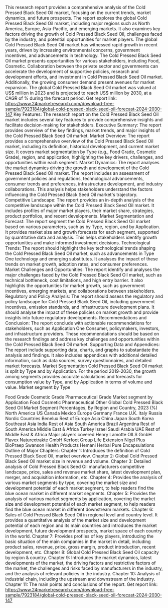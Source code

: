 This research report provides a comprehensive analysis of the Cold Pressed Black Seed Oil market, focusing on the current trends, market dynamics, and future prospects. The report explores the global Cold Pressed Black Seed Oil market, including major regions such as North America, Europe, Asia-Pacific, and emerging markets. It also examines key factors driving the growth of Cold Pressed Black Seed Oil, challenges faced by the industry, and potential opportunities for market players.
The global Cold Pressed Black Seed Oil market has witnessed rapid growth in recent years, driven by increasing environmental concerns, government incentives, and advancements in technology. The Cold Pressed Black Seed Oil market presents opportunities for various stakeholders, including Food, Cosmetic. Collaboration between the private sector and governments can accelerate the development of supportive policies, research and development efforts, and investment in Cold Pressed Black Seed Oil market. Additionally, the growing consumer demand present avenues for market expansion.
The global Cold Pressed Black Seed Oil market was valued at US$ million in 2023 and is projected to reach US$ million by 2030, at a CAGR of % during the forecast period.
Get report link: https://www.24marketresearch.com/download-free-sample/7923184/global-cold-pressed-black-seed-oil-forecast-2024-2030-147
Key Features:
The research report on the Cold Pressed Black Seed Oil market includes several key features to provide comprehensive insights and facilitate decision-making for stakeholders.
Executive Summary: The report provides overview of the key findings, market trends, and major insights of the Cold Pressed Black Seed Oil market.
Market Overview: The report provides a comprehensive overview of the Cold Pressed Black Seed Oil market, including its definition, historical development, and current market size. It covers market segmentation by Type (e.g., Food Grade, Cosmetic Grade), region, and application, highlighting the key drivers, challenges, and opportunities within each segment.
Market Dynamics: The report analyses the market dynamics driving the growth and development of the Cold Pressed Black Seed Oil market. The report includes an assessment of government policies and regulations, technological advancements, consumer trends and preferences, infrastructure development, and industry collaborations. This analysis helps stakeholders understand the factors influencing the Cold Pressed Black Seed Oil market's trajectory.
Competitive Landscape: The report provides an in-depth analysis of the competitive landscape within the Cold Pressed Black Seed Oil market. It includes profiles of major market players, their market share, strategies, product portfolios, and recent developments.
Market Segmentation and Forecast: The report segment the Cold Pressed Black Seed Oil market based on various parameters, such as by Type, region, and by Application. It provides market size and growth forecasts for each segment, supported by quantitative data and analysis. This helps stakeholders identify growth opportunities and make informed investment decisions.
Technological Trends: The report should highlight the key technological trends shaping the Cold Pressed Black Seed Oil market, such as advancements in Type One technology and emerging substitutes. It analyses the impact of these trends on market growth, adoption rates, and consumer preferences.
Market Challenges and Opportunities: The report identify and analyses the major challenges faced by the Cold Pressed Black Seed Oil market, such as technical bottleneck, cost limitations, and high entry barrier. It also highlights the opportunities for market growth, such as government incentives, emerging markets, and collaborations between stakeholders.
Regulatory and Policy Analysis: The report should assess the regulatory and policy landscape for Cold Pressed Black Seed Oil, including government incentives, emission standards, and infrastructure development plans. It should analyse the impact of these policies on market growth and provide insights into future regulatory developments.
Recommendations and Conclusion: The report conclude with actionable recommendations for stakeholders, such as Application One Consumer, policymakers, investors, and infrastructure providers. These recommendations should be based on the research findings and address key challenges and opportunities within the Cold Pressed Black Seed Oil market.
Supporting Data and Appendices: The report include supporting data, charts, and graphs to substantiate the analysis and findings. It also includes appendices with additional detailed information, such as data sources, survey questionnaires, and detailed market forecasts.
Market Segmentation
Cold Pressed Black Seed Oil market is split by Type and by Application. For the period 2019-2030, the growth among segments provides accurate calculations and forecasts for consumption value by Type, and by Application in terms of volume and value.
Market segment by Type

Food Grade
Cosmetic Grade
Pharmaceutical Grade
Market segment by Application
Food
Cosmetic
Pharmaceutical
Other
Global Cold Pressed Black Seed Oil Market Segment Percentages, By Region and Country, 2023 (%)
North America
US
Canada
Mexico
Europe
Germany
France
U.K.
Italy
Russia
Nordic Countries
Benelux
Rest of Europe
Asia
China
Japan
South Korea
Southeast Asia
India
Rest of Asia
South America
Brazil
Argentina
Rest of South America
Middle East & Africa
Turkey
Israel
Saudi Arabia
UAE
Rest of Middle East & Africa
Major players covered
Henry Lamotte OILS GmbH
Flavex Naturextrakte GmbH
Kerfoot Group
Life Extension
Nigel Plus
BioPraep
Swanson Health Products
Hemani Herbal
Pure Encapsulations
Outline of Major Chapters:
Chapter 1: Introduces the definition of Cold Pressed Black Seed Oil, market overview.
Chapter 2: Global Cold Pressed Black Seed Oil market size in revenue and volume.
Chapter 3: Detailed analysis of Cold Pressed Black Seed Oil manufacturers competitive landscape, price, sales and revenue market share, latest development plan, merger, and acquisition information, etc.
Chapter 4: Provides the analysis of various market segments by type, covering the market size and development potential of each market segment, to help readers find the blue ocean market in different market segments.
Chapter 5: Provides the analysis of various market segments by application, covering the market size and development potential of each market segment, to help readers find the blue ocean market in different downstream markets.
Chapter 6: Sales of Cold Pressed Black Seed Oil in regional level and country level. It provides a quantitative analysis of the market size and development potential of each region and its main countries and introduces the market development, future development prospects, market space of each country in the world.
Chapter 7: Provides profiles of key players, introducing the basic situation of the main companies in the market in detail, including product sales, revenue, price, gross margin, product introduction, recent development, etc.
Chapter 8: Global Cold Pressed Black Seed Oil capacity by region & country.
Chapter 9: Introduces the market dynamics, latest developments of the market, the driving factors and restrictive factors of the market, the challenges and risks faced by manufacturers in the industry, and the analysis of relevant policies in the industry.
Chapter 10: Analysis of industrial chain, including the upstream and downstream of the industry.
Chapter 11: The main points and conclusions of the report.
Get report link: https://www.24marketresearch.com/download-free-sample/7923184/global-cold-pressed-black-seed-oil-forecast-2024-2030-147
